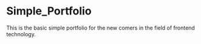 # Simple_Portfolio
This is the basic simple portfolio for the new comers in the field of frontend technology.
